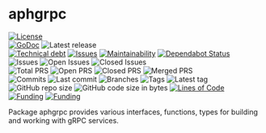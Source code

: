 # aphgrpc

[![License](https://img.shields.io/badge/License-BSD%202--Clause-blue.svg)](LICENSE)  
[![GoDoc](https://pkg.go.dev/github.com/dictyBase/aphgrpc?tab=doc)](https://pkg.go.dev/github.com/dictyBase/aphgrpc?tab=doc)
![Latest release](https://badgen.net/github/release/dictyBase/aphgrpc/?scale=1.1)  
[![Technical debt](https://badgen.net/codeclimate/tech-debt/dictyBase/aphgrpc)](https://codeclimate.com/github/dictyBase/arangomanager/trends/technical_debt)
[![Issues](https://badgen.net/codeclimate/issues/dictyBase/aphgrpc)](https://codeclimate.com/github/dictyBase/arangomanager/issues)
[![Maintainability](https://api.codeclimate.com/v1/badges/3275586284171df61e56/maintainability)](https://codeclimate.com/github/dictyBase/aphgrpc/maintainability)
[![Dependabot Status](https://api.dependabot.com/badges/status?host=github&repo=dictyBase/aphgrpc)](https://dependabot.com)  
![Issues](https://badgen.net/github/issues/dictyBase/aphgrpc)
![Open Issues](https://badgen.net/github/open-issues/dictyBase/aphgrpc)
![Closed Issues](https://badgen.net/github/closed-issues/dictyBase/aphgrpc)  
![Total PRS](https://badgen.net/github/prs/dictyBase/aphgrpc)
![Open PRS](https://badgen.net/github/open-prs/dictyBase/aphgrpc)
![Closed PRS](https://badgen.net/github/closed-prs/dictyBase/aphgrpc)
![Merged PRS](https://badgen.net/github/merged-prs/dictyBase/aphgrpc)  
![Commits](https://badgen.net/github/commits/dictyBase/aphgrpc/develop)
![Last commit](https://badgen.net/github/last-commit/dictyBase/aphgrpc/develop)
![Branches](https://badgen.net/github/branches/dictyBase/aphgrpc)
![Tags](https://badgen.net/github/tags/dictyBase/aphgrpc/?color=cyan)
![Latest tag](https://badgen.net/github/tag/dictyBase/aphgrpc/?scale=1.1)  
![GitHub repo size](https://img.shields.io/github/repo-size/dictyBase/aphgrpc?style=plastic)
![GitHub code size in bytes](https://img.shields.io/github/languages/code-size/dictyBase/aphgrpc?style=plastic)
[![Lines of Code](https://badgen.net/codeclimate/loc/dictyBase/aphgrpc)](https://codeclimate.com/github/dictyBase/arangomanager/code)  
[![Funding](https://badgen.net/badge/NIGMS/Rex%20L%20Chisholm,dictyBase/yellow?list=|)](https://projectreporter.nih.gov/project_info_description.cfm?aid=9476993)
[![Funding](https://badgen.net/badge/NIGMS/Rex%20L%20Chisholm,DSC/yellow?list=|)](https://projectreporter.nih.gov/project_info_description.cfm?aid=9438930)

Package aphgrpc provides various interfaces, functions, types for building and
working with gRPC services.
